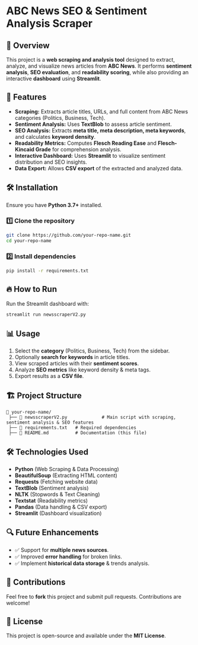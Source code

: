 # ABC News SEO & Sentiment Analysis Scraper

## 📌 Overview
This project is a **web scraping and analysis tool** designed to extract, analyze, and visualize news articles from **ABC News**. It performs **sentiment analysis**, **SEO evaluation**, and **readability scoring**, while also providing an interactive **dashboard** using **Streamlit**.

## 🚀 Features
- **Scraping:** Extracts article titles, URLs, and full content from ABC News categories (Politics, Business, Tech).
- **Sentiment Analysis:** Uses **TextBlob** to assess article sentiment.
- **SEO Analysis:** Extracts **meta title, meta description, meta keywords**, and calculates **keyword density**.
- **Readability Metrics:** Computes **Flesch Reading Ease** and **Flesch-Kincaid Grade** for comprehension analysis.
- **Interactive Dashboard:** Uses **Streamlit** to visualize sentiment distribution and SEO insights.
- **Data Export:** Allows **CSV export** of the extracted and analyzed data.

## 🛠️ Installation
Ensure you have **Python 3.7+** installed.

### 1️⃣ Clone the repository
```sh
git clone https://github.com/your-repo-name.git
cd your-repo-name
```

### 2️⃣ Install dependencies
```sh
pip install -r requirements.txt
```

## 🔥 How to Run
Run the Streamlit dashboard with:
```sh
streamlit run newsscraperV2.py
```

## 📊 Usage
1. Select the **category** (Politics, Business, Tech) from the sidebar.
2. Optionally **search for keywords** in article titles.
3. View scraped articles with their **sentiment scores**.
4. Analyze **SEO metrics** like keyword density & meta tags.
5. Export results as a **CSV file**.

## 🏗️ Project Structure
```
📂 your-repo-name/
 ├── 📄 newsscraperV2.py             # Main script with scraping, sentiment analysis & SEO features
 ├── 📄 requirements.txt   # Required dependencies
 ├── 📄 README.md          # Documentation (this file)
```

## 🛠️ Technologies Used
- **Python** (Web Scraping & Data Processing)
- **BeautifulSoup** (Extracting HTML content)
- **Requests** (Fetching website data)
- **TextBlob** (Sentiment analysis)
- **NLTK** (Stopwords & Text Cleaning)
- **Textstat** (Readability metrics)
- **Pandas** (Data handling & CSV export)
- **Streamlit** (Dashboard visualization)

## 🔍 Future Enhancements
- ✅ Support for **multiple news sources**.
- ✅ Improved **error handling** for broken links.
- ✅ Implement **historical data storage** & trends analysis.

## 🤝 Contributions
Feel free to **fork** this project and submit pull requests. Contributions are welcome!

## 📝 License
This project is open-source and available under the **MIT License**.
